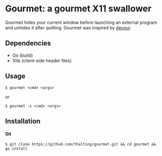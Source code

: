 # Gourmet: a gourmet X11 swallower
Gourmet hides your current window before launching an external program and unhides it after quitting.
Gourmet was inspired by [devour](https://github.com/salman-abedin/devour).

## Dependencies

- Go (build)
- Xlib (client-side header files)

## Usage

```
$ gourmet <cmd> <args>
```
or
```
$ gourmet -s <cmd> <args>
```

## Installation

#### Git

```
$ git clone https://github.com/thalting/gourmet.git && cd gourmet && go install
```
